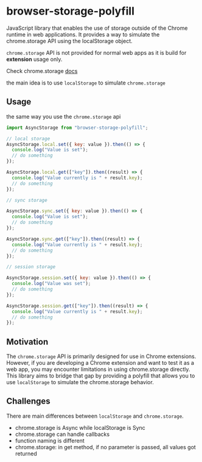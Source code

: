# browser-storage-polyfill

JavaScript library that enables the use of storage outside of the Chrome runtime in web applications. It provides a way to simulate the chrome.storage API using the localStorage object.

`chrome.storage` API is not provided for normal web apps as it is build for **extension** usage only.

Check chrome.storage [docs](https://developer.chrome.com/docs/extensions/reference/api/storage)

the main idea is to use `localStorage` to simulate `chrome.storage`

## Usage

the same way you use the `chrome.storage` api

```js
import AsyncStorage from "browser-storage-polyfill";

// local storage
AsyncStorage.local.set({ key: value }).then(() => {
  console.log("Value is set");
  // do something
});

AsyncStorage.local.get(["key"]).then((result) => {
  console.log("Value currently is " + result.key);
  // do something
});

// sync storage

AsyncStorage.sync.set({ key: value }).then(() => {
  console.log("Value is set");
  // do something
});

AsyncStorage.sync.get(["key"]).then((result) => {
  console.log("Value currently is " + result.key);
  // do something
});

// session storage

AsyncStorage.session.set({ key: value }).then(() => {
  console.log("Value was set");
  // do something
});

AsyncStorage.session.get(["key"]).then((result) => {
  console.log("Value currently is " + result.key);
  // do something
});
```

## Motivation

The `chrome.storage` API is primarily designed for use in Chrome extensions. However, if you are developing a Chrome extension and want to test it as a web app, you may encounter limitations in using chrome.storage directly. This library aims to bridge that gap by providing a polyfill that allows you to use `localStorage` to simulate the chrome.storage behavior.

## Challenges

There are main differences between `localStorage` and `chrome.storage`.

- chrome.storage is Async while localStorage is Sync
- chrome.storage can handle callbacks
- function naming is different
- chrome.storage: in get method, if no parameter is passed, all values got returned

